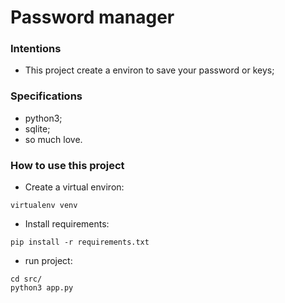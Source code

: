 # Password manager

### Intentions ###

- This project create a environ to save your password or keys;

### Specifications ###

- python3;
- sqlite;
- so much love.

### How to use this project ###

- Create a virtual environ:
```
virtualenv venv
```

- Install requirements:
```
pip install -r requirements.txt
```

- run project:
```
cd src/
python3 app.py
```